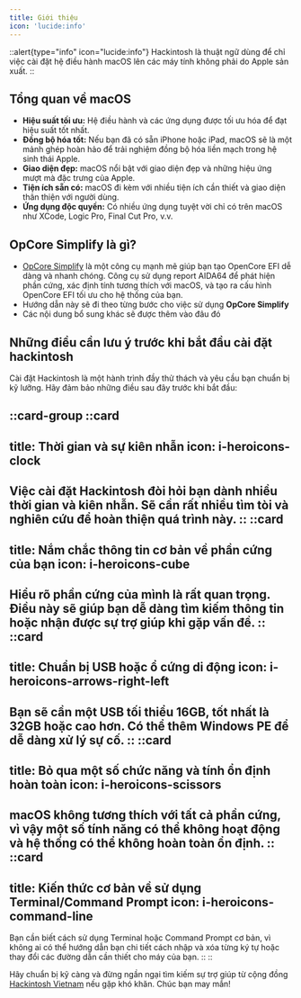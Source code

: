 ```yaml
---
title: Giới thiệu
icon: 'lucide:info'
---
```


::alert{type="info" icon="lucide:info"}
  Hackintosh là thuật ngữ dùng để chỉ việc cài đặt hệ điều hành macOS lên các máy tính không phải do Apple sản xuất.
::

## Tổng quan về macOS

- **Hiệu suất tối ưu:** Hệ điều hành và các ứng dụng được tối ưu hóa để đạt hiệu suất tốt nhất.
- **Đồng bộ hóa tốt:** Nếu bạn đã có sẵn iPhone hoặc iPad, macOS sẽ là một mảnh ghép hoàn hảo để trải nghiệm đồng bộ hóa liền mạch trong hệ sinh thái Apple.
- **Giao diện đẹp:** macOS nổi bật với giao diện đẹp và những hiệu ứng mượt mà đặc trưng của Apple.
- **Tiện ích sẵn có:** macOS đi kèm với nhiều tiện ích cần thiết và giao diện thân thiện với người dùng.
- **Ứng dụng độc quyền:** Có nhiều ứng dụng tuyệt vời chỉ có trên macOS như XCode, Logic Pro, Final Cut Pro, v.v.

## OpCore Simplify là gì?

- [OpCore Simplify](https://github.com/lzhoang2801/OpCore-Simplify) là một công cụ mạnh mẽ giúp bạn tạo OpenCore EFI dễ dàng và nhanh chóng. Công cụ sử dụng report AIDA64 để phát hiện phần cứng, xác định tính tương thích với macOS, và tạo ra cấu hình OpenCore EFI tối ưu cho hệ thống của bạn.
- Hướng dẫn này sẽ đi theo từng bước cho việc sử dụng **OpCore Simplify**
- Các nội dung bổ sung khác sẽ được thêm vào đâu đó

## Những điều cần lưu ý trước khi bắt đầu cài đặt hackintosh

Cài đặt Hackintosh là một hành trình đầy thử thách và yêu cầu bạn chuẩn bị kỹ lưỡng. Hãy đảm bảo những điều sau đây trước khi bắt đầu:

::card-group
  ::card
  ---
  title: Thời gian và sự kiên nhẫn
  icon: i-heroicons-clock
  ---
  Việc cài đặt Hackintosh đòi hỏi bạn dành nhiều thời gian và kiên nhẫn. Sẽ cần rất nhiều tìm tòi và nghiên cứu để hoàn thiện quá trình này.
  ::
  ::card
  ---
  title: Nắm chắc thông tin cơ bản về phần cứng của bạn
  icon: i-heroicons-cube
  ---
  Hiểu rõ phần cứng của mình là rất quan trọng. Điều này sẽ giúp bạn dễ dàng tìm kiếm thông tin hoặc nhận được sự trợ giúp khi gặp vấn đề.
  ::
  ::card
  ---
  title: Chuẩn bị USB hoặc ổ cứng di động
  icon: i-heroicons-arrows-right-left
  ---
  Bạn sẽ cần một USB tối thiểu 16GB, tốt nhất là 32GB hoặc cao hơn. Có thể thêm Windows PE để dễ dàng xử lý sự cố. 
  ::
  ::card
  ---
  title: Bỏ qua một số chức năng và tính ổn định hoàn toàn
  icon: i-heroicons-scissors
  ---
  macOS không tương thích với tất cả phần cứng, vì vậy một số tính năng có thể không hoạt động và hệ thống có thể không hoàn toàn ổn định.
  ::
  ::card
  ---
  title: Kiến thức cơ bản về sử dụng Terminal/Command Prompt
  icon: i-heroicons-command-line
  ---
  Bạn cần biết cách sử dụng Terminal hoặc Command Prompt cơ bản, vì không ai có thể hướng dẫn bạn chi tiết cách nhập và xóa từng ký tự hoặc thay đổi các đường dẫn cần thiết cho máy của bạn.
  ::
::

Hãy chuẩn bị kỹ càng và đừng ngần ngại tìm kiếm sự trợ giúp từ cộng đồng [Hackintosh Vietnam](https://www.facebook.com/groups/hackintoshPC/) nếu gặp khó khăn. Chúc bạn may mắn!
